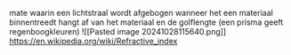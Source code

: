 mate waarin een lichtstraal wordt afgebogen wanneer het een materiaal binnentreedt
hangt af van het materiaal en de golflengte (een prisma geeft regenboogkleuren)
![[Pasted image 20241028115640.png]]
https://en.wikipedia.org/wiki/Refractive_index